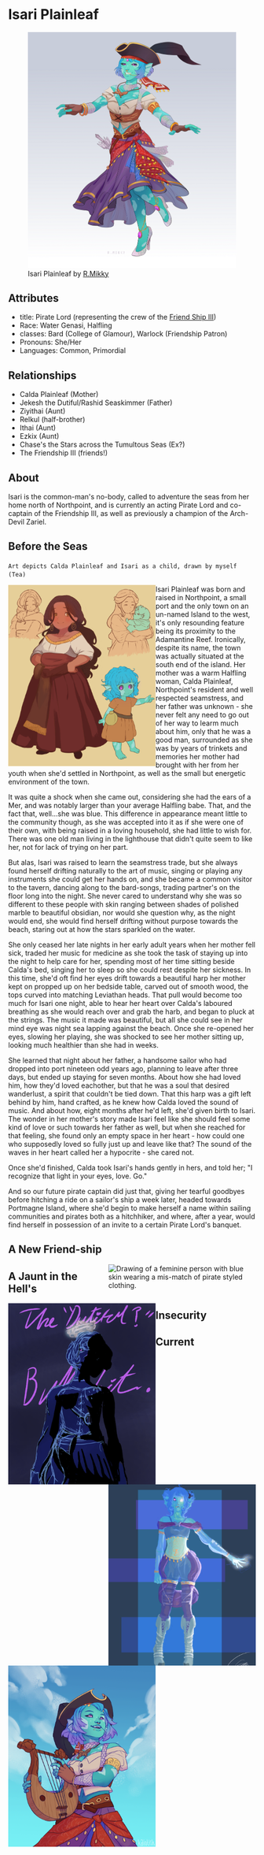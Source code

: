 # Isari Plainleaf

<figure>
  <img src="images/isari-r-mikky.png" alt="Drawing of a feminine person with blue skin wearing Romani-inspired clothing and a black tricorner pirate hat." />
  <figcaption>Isari Plainleaf by <a href="https://linktr.ee/R.Mikky">R.Mikky</a></figcaption>
</figure>

## Attributes

- title: Pirate Lord (representing the crew of the [Friend Ship III](../fleet/friend-ship.md))
- Race: Water Genasi, Halfling
- classes: Bard (College of Glamour), Warlock (Friendship Patron)
- Pronouns: She/Her
- Languages: Common, Primordial

## Relationships

- Calda Plainleaf (Mother)
- Jekesh the Dutiful/Rashid Seaskimmer (Father)
- Ziyithai (Aunt)
- Relkul (half-brother)
- Ithai (Aunt)
- Ezkix (Aunt)
- Chase's the Stars across the Tumultous Seas (Ex?)
- The Friendship III (friends!)

## About

Isari is the common-man's no-body, called to adventure the seas from her home north of Northpoint, and is currently an acting Pirate Lord and co-captain of the Friendship III, as well as previously a champion of the Arch-Devil Zariel.

## Before the Seas

`Art depicts Calda Plainleaf and Isari as a child, drawn by myself (Tea)`

  <img align="left" width="300" src="images/caldaplainleaf-haru.png" alt="Drawing of a warm-skinned short and chubby woman with long brown hair and a dress, beside a blue-skinned child with a yellow dress and blue hair." />

Isari Plainleaf was born and raised in Northpoint, a small port and the only town on an un-named Island to the west, it's only resounding feature being its proximity to the Adamantine Reef. Ironically, despite its name, the town was actually situated at the south end of the island. Her mother was a warm Halfling woman, Calda Plainleaf, Northpoint's resident and well respected seamstress, and her father was unknown - she never felt any need to go out of her way to learm much about him, only that he was a good man, surrounded as she was by years of trinkets and memories her mother had brought with her from her youth when she'd settled in Northpoint, as well as the small but energetic environment of the town.

It was quite a shock when she came out, considering she had the ears of a Mer, and was notably larger than your average Halfling babe. That, and the fact that, well...she was blue. This difference in appearance meant little to the community though, as she was accepted into it as if she were one of their own, with being raised in a loving household, she had little to wish for. There was one old man living in the lighthouse that didn't quite seem to like her, not for lack of trying on her part.

But alas, Isari was raised to learn the seamstress trade, but she always found herself drifting naturally to the art of music, singing or playing any instruments she could get her hands on, and she became a common visitor to the tavern, dancing along to the bard-songs, trading partner's on the floor long into the night. She never cared to understand why she was so different to these people with skin ranging between shades of polished marble to beautiful obsidian, nor would she question why, as the night would end, she would find herself drifting without purpose towards the beach, staring out at how the stars sparkled on the water.

She only ceased her late nights in her early adult years when her mother fell sick, traded her music for medicine as she took the task of staying up into the night to help care for her, spending most of her time sitting beside Calda's bed, singing her to sleep so she could rest despite her sickness. In this time, she'd oft find her eyes drift towards a beautiful harp her mother kept on propped up on her bedside table, carved out of smooth wood, the tops curved into matching Leviathan heads. That pull would become too much for Isari one night, able to hear her heart over Calda's laboured breathing as she would reach over and grab the harb, and began to pluck at the strings. The music it made was beautiful, but all she could see in her mind eye was night sea lapping against the beach. Once she re-opened her eyes, slowing her playing, she was shocked to see her mother sitting up, looking much healthier than she had in weeks.

She learned that night about her father, a handsome sailor who had dropped into port nineteen odd years ago, planning to leave after three days, but ended up staying for seven months. About how she had loved him, how they'd loved eachother, but that he was a soul that desired wanderlust, a spirit that couldn't be tied down. That this harp was a gift left behind by him, hand crafted, as he knew how Calda loved the sound of music. And about how, eight months after he'd left, she'd given birth to Isari. The wonder in her mother's story made Isari feel like she should feel some kind of love or such towards her father as well, but when she reached for that feeling, she found only an empty space in her heart - how could one who supposedly loved so fully just up and leave like that? The sound of the waves in her heart called her a hypocrite - she cared not.

Once she'd finished, Calda took Isari's hands gently in hers, and told her; "I recognize that light in your eyes, love. Go."

And so our future pirate captain did just that, giving her tearful goodbyes before hitching a ride on a sailor's ship a week later, headed towards Portmagne Island, where she'd begin to make herself a name within sailing communities and pirates both as a hitchhiker, and where, after a year, would find herself in possession of an invite to a certain Pirate Lord's banquet.

## A New Friend-ship

  <img align="right" width="300" src="images/earlyisari-haru.png" alt="Drawing of a feminine person with blue skin wearing a mis-match of pirate styled clothing." />

## A Jaunt in the Hell's

  <img align="left" width="300" src="images/thedutiful-haru.png" alt="Drawing of a feminine person with blue skin wearing a mis-match of pirate styled clothing but a bit crazy this time." />

## Insecurity

  <img align="right" width="300" src="images/genie-haru.png" alt="Drawing of a feminine person with blue skin wearing genie inspired clothing." />

## Current

  <img align="left" width="300" src="images/isari-kaiotisk.png" alt="Drawing of a feminine person with blue skin wearing Romani-inspired clothing and a black tricorner pirate hat." />
